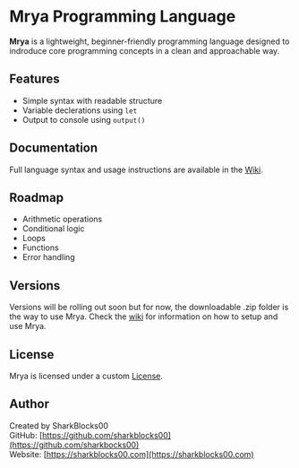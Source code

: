 # Mrya Programming Language

**Mrya** is a lightweight, beginner-friendly programming language designed to indroduce core programming concepts in a clean and approachable way.

## Features

- Simple syntax with readable structure
- Variable declerations using `let`
- Output to console using `output()`

## Documentation

Full language syntax and usage instructions are available in the [Wiki](https://github.com/sharkblocks00/Mrya/wiki).

## Roadmap

- Arithmetic operations
- Conditional logic
- Loops
- Functions
- Error handling

## Versions

Versions will be rolling  out soon but for now, the downloadable .zip folder is the way to use Mrya.
Check the [wiki](https://github.com/sharkblocks00/Mrya/wiki) for information on how to setup and use Mrya.

## License

Mrya is licensed under a custom [License](LICENSE.md). 

## Author

Created by SharkBlocks00  
GitHub: [https://github.com/sharkblocks00](https://github.com/sharkbocks00)  
Website: [https://sharkblocks00.com](https://sharkblocks00.com)
